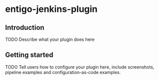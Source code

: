 # entigo-jenkins-plugin

## Introduction

TODO Describe what your plugin does here

## Getting started

TODO Tell users how to configure your plugin here, include screenshots, pipeline examples and 
configuration-as-code examples.